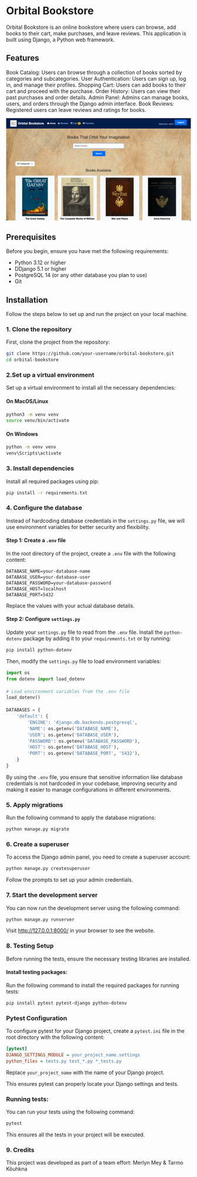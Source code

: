 # Orbital Bookstore

Orbital Bookstore is an online bookstore where users can browse, add books to their cart, make purchases, and leave reviews. This application is built using Django, a Python web framework.

## Features

Book Catalog: Users can browse through a collection of books sorted by categories and subcategories.
User Authentication: Users can sign up, log in, and manage their profiles.
Shopping Cart: Users can add books to their cart and proceed with the purchase.
Order History: Users can view their past purchases and order details.
Admin Panel: Admins can manage books, users, and orders through the Django admin interface.
Book Reviews: Registered users can leave reviews and ratings for books.

![homepage.png](static/images/homepage.png)

## Prerequisites

Before you begin, ensure you have met the following requirements:

- Python 3.12 or higher
- DDjango 5.1 or higher
- PostgreSQL 14 (or any other database you plan to use)
- Git

## Installation

Follow the steps below to set up and run the project on your local machine.

### 1. Clone the repository

First, clone the project from the repository:

```bash
git clone https://github.com/your-username/orbital-bookstore.git
cd orbital-bookstore
```

### 2.Set up a virtual environment
Set up a virtual environment to install all the necessary dependencies:

#### On MacOS/Linux
```bash
python3 -m venv venv
source venv/bin/activate
```

#### On Windows
```bash
python -m venv venv
venv\Scripts\activate
```
### 3. Install dependencies
Install all required packages using pip:
```bash
pip install -r requirements.txt
```

### 4. Configure the database

Instead of hardcoding database credentials in the `settings.py` file, we will use environment variables for better security and flexibility.

#### Step 1: Create a `.env` file
In the root directory of the project, create a `.env` file with the following content:

```
DATABASE_NAME=your-database-name
DATABASE_USER=your-database-user
DATABASE_PASSWORD=your-database-password
DATABASE_HOST=localhost
DATABASE_PORT=5432
```

Replace the values with your actual database details.

#### Step 2: Configure `settings.py`
Update your `settings.py` file to read from the `.env` file. Install the `python-dotenv` package by adding it to your `requirements.txt` or by running:

```bash
pip install python-dotenv
```

Then, modify the `settings.py` file to load environment variables:

```python
import os
from dotenv import load_dotenv

# Load environment variables from the .env file
load_dotenv()

DATABASES = {
    'default': {
        'ENGINE': 'django.db.backends.postgresql',
        'NAME': os.getenv('DATABASE_NAME'),
        'USER': os.getenv('DATABASE_USER'),
        'PASSWORD': os.getenv('DATABASE_PASSWORD'),
        'HOST': os.getenv('DATABASE_HOST'),
        'PORT': os.getenv('DATABASE_PORT', '5432'),
    }
}
```

By using the `.env` file, you ensure that sensitive information like database credentials is not hardcoded in your codebase, improving security and making it easier to manage configurations in different environments.

### 5. Apply migrations
Run the following command to apply the database migrations:
```bash
python manage.py migrate
```
### 6. Create a superuser
To access the Django admin panel, you need to create a superuser account:
```bash
python manage.py createsuperuser
```
Follow the prompts to set up your admin credentials.

### 7. Start the development server
You can now run the development server using the following command:
```bash
python manage.py runserver
```
Visit http://127.0.0.1:8000/ in your browser to see the website.

### 8. Testing Setup

Before running the tests, ensure the necessary testing libraries are installed.

#### Install testing packages:

Run the following command to install the required packages for running tests:

```bash
pip install pytest pytest-django python-dotenv
```

### Pytest Configuration

To configure pytest for your Django project, create a `pytest.ini` file in the root directory with the following content:

```ini
[pytest]
DJANGO_SETTINGS_MODULE = your_project_name.settings
python_files = tests.py test_*.py *_tests.py
```

Replace `your_project_name` with the name of your Django project.

This ensures pytest can properly locate your Django settings and tests.

### Running tests:

You can run your tests using the following command:

```bash
pytest
```
This ensures all the tests in your project will be executed.

### 9. Credits

This project was developed as part of a team effort: Merlyn Mey & Tarmo Kõuhkna

